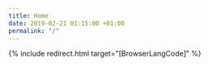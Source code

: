 ```yaml
---
title: Home
date: 2019-02-21 01:15:00 +01:00
permalink: "/"
---
```


{% include redirect.html target="[BrowserLangCode]" %}